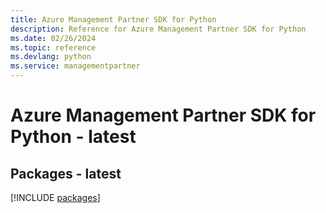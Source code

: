 ```yaml
---
title: Azure Management Partner SDK for Python
description: Reference for Azure Management Partner SDK for Python
ms.date: 02/26/2024
ms.topic: reference
ms.devlang: python
ms.service: managementpartner
---
```

# Azure Management Partner SDK for Python - latest
## Packages - latest
[!INCLUDE [packages](management-partner-index.md)]